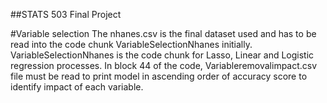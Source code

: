 ##STATS 503 Final Project

#Variable selection
The nhanes.csv is the final dataset used and has to be read into the code chunk VariableSelectionNhanes initially. 
VariableSelectionNhanes is the code chunk for Lasso, Linear and Logistic regression processes. 
In block 44 of the code, Variableremovalimpact.csv file must be read to print model in ascending order of accuracy score to identify impact of each variable.
